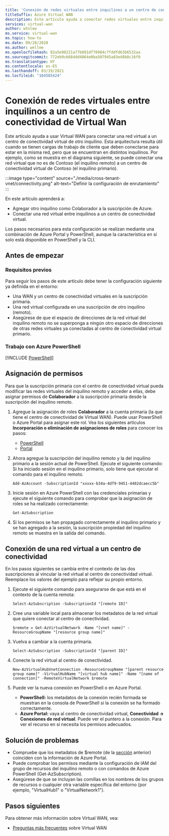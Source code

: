 ```yaml
---
title: 'Conexión de redes virtuales entre inquilinos a un centro de conectividad: PowerShell'
titleSuffix: Azure Virtual WAN
description: Este artículo ayuda a conectar redes virtuales entre inquilinos a un centro de conectividad virtual mediante PowerShell.
services: virtual-wan
author: wtnlee
ms.service: virtual-wan
ms.topic: how-to
ms.date: 09/28/2020
ms.author: wellee
ms.openlocfilehash: 82a5e90221a77b891df78984c7fddfd63b6532aa
ms.sourcegitcommit: 772eb9c6684dd4864e0ba507945a83e48b8c16f0
ms.translationtype: HT
ms.contentlocale: es-ES
ms.lasthandoff: 03/19/2021
ms.locfileid: "104585424"
---
```

# <a name="connect-cross-tenant-vnets-to-a-virtual-wan-hub"></a>Conexión de redes virtuales entre inquilinos a un centro de conectividad de Virtual Wan

Este artículo ayuda a usar Virtual WAN para conectar una red virtual a un centro de conectividad virtual de otro inquilino. Esta arquitectura resulta útil cuando se tienen cargas de trabajo de cliente que deben conectarse para estar en la misma red, pero que se encuentran en distintos inquilinos. Por ejemplo, como se muestra en el diagrama siguiente, se puede conectar una red virtual que no es de Contoso (el inquilino remoto) a un centro de conectividad virtual de Contoso (el inquilino primario).

:::image type="content" source="./media/cross-tenant-vnet/connectivity.png" alt-text="Definir la configuración de enrutamiento" :::

En este artículo aprenderá a:

* Agregar otro inquilino como Colaborador a la suscripción de Azure.
* Conectar una red virtual entre inquilinos a un centro de conectividad virtual.

Los pasos necesarios para esta configuración se realizan mediante una combinación de Azure Portal y PowerShell, aunque la característica en sí solo está disponible en PowerShell y la CLI.

## <a name="before-you-begin"></a>Antes de empezar

### <a name="prerequisites"></a>Requisitos previos

Para seguir los pasos de este artículo debe tener la configuración siguiente ya definida en el entorno:

* Una WAN y un centro de conectividad virtuales en la suscripción primaria.
* Una red virtual configurada en una suscripción de otro inquilino (remoto).
* Asegúrese de que el espacio de direcciones de la red virtual del inquilino remoto no se superponga a ningún otro espacio de direcciones de otras redes virtuales ya conectadas al centro de conectividad virtual primario.

### <a name="working-with-azure-powershell"></a>Trabajo con Azure PowerShell

[!INCLUDE [PowerShell](../../includes/vpn-gateway-cloud-shell-powershell.md)]

## <a name="assign-permissions"></a><a name="rights"></a>Asignación de permisos

Para que la suscripción primaria con el centro de conectividad virtual pueda modificar las redes virtuales del inquilino remoto y acceder a ellas, debe asignar permisos de **Colaborador** a la suscripción primaria desde la suscripción del inquilino remoto.

1. Agregue la asignación de roles **Colaborador** a la cuenta primaria (la que tiene el centro de conectividad de Virtual WAN). Puede usar PowerShell o Azure Portal para asignar este rol. Vea los siguientes artículos **Incorporación o eliminación de asignaciones de roles** para conocer los pasos:

   * [PowerShell](../role-based-access-control/role-assignments-powershell.md)
   * [Portal](../role-based-access-control/role-assignments-portal.md)

1. Ahora agregue la suscripción del inquilino remoto y la del inquilino primario a la sesión actual de PowerShell. Ejecute el siguiente comando: Si ha iniciado sesión en el inquilino primario, solo tiene que ejecutar el comando para el inquilino remoto.

   ```azurepowershell-interactive
   Add-AzAccount -SubscriptionId "xxxxx-b34a-4df9-9451-4402dcaecc5b"
   ```

1. Inicie sesión en Azure PowerShell con las credenciales primarias y ejecute el siguiente comando para comprobar que la asignación de roles se ha realizado correctamente:

   ```azurepowershell-interactive
   Get-AzSubscription
   ```

1. Si los permisos se han propagado correctamente al inquilino primario y se han agregado a la sesión, la suscripción propiedad del inquilino remoto se muestra en la salida del comando.

## <a name="connect-vnet-to-hub"></a><a name="connect"></a>Conexión de una red virtual a un centro de conectividad

En los pasos siguientes se cambia entre el contexto de las dos suscripciones al vincular la red virtual al centro de conectividad virtual. Reemplace los valores del ejemplo para reflejar su propio entorno.

1. Ejecute el siguiente comando para asegurarse de que está en el contexto de la cuenta remota:

   ```azurepowershell-interactive
   Select-AzSubscription -SubscriptionId "[remote ID]"
   ```

1. Cree una variable local para almacenar los metadatos de la red virtual que quiere conectar al centro de conectividad.

   ```azurepowershell-interactive
   $remote = Get-AzVirtualNetwork -Name "[vnet name]" -ResourceGroupName "[resource group name]"
   ```

1. Vuelva a cambiar a la cuenta primaria.

   ```azurepowershell-interactive
   Select-AzSubscription -SubscriptionId "[parent ID]"
   ```

1. Conecte la red virtual al centro de conectividad.

   ```azurepowershell-interactive
   New-AzVirtualHubVnetConnection -ResourceGroupName "[parent resource group name]" -VirtualHubName "[virtual hub name]" -Name "[name of connection]" -RemoteVirtualNetwork $remote
   ```

1. Puede ver la nueva conexión en PowerShell o en Azure Portal.

   * **PowerShell:** los metadatos de la conexión recién formada se muestran en la consola de PowerShell si la conexión se ha formado correctamente.
   * **Azure Portal:** vaya al centro de conectividad virtual, **Conectividad -> Conexiones de red virtual**. Puede ver el puntero a la conexión. Para ver el recurso en sí necesita los permisos adecuados.
   
## <a name="troubleshooting"></a><a name="troubleshoot"></a>Solución de problemas

* Compruebe que los metadatos de $remote (de la [sección](#connect) anterior) coinciden con la información de Azure Portal.
* Puede comprobar los permisos mediante la configuración de IAM del grupo de recursos del inquilino remoto o con comandos de Azure PowerShell (Get-AzSubscription).
* Asegúrese de que se incluyan las comillas en los nombres de los grupos de recursos o cualquier otra variable específica del entorno (por ejemplo, "VirtualHub1" o "VirtualNetwork1").

## <a name="next-steps"></a>Pasos siguientes

Para obtener más información sobre Virtual WAN, vea:

* [Preguntas más frecuentes](virtual-wan-faq.md) sobre Virtual WAN
